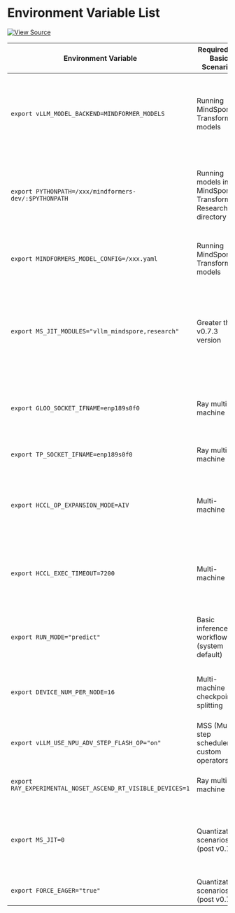 # Environment Variable List

[![View Source](https://mindspore-website.obs.cn-north-4.myhuaweicloud.com/website-images/master/resource/_static/logo_source_en.svg)](https://gitee.com/mindspore/docs/blob/master/docs/vllm_mindspore/docs/source_en/user_guide/environment_variables/environment_variables.md)

| Environment Variable | Required for Basic Scenarios | Function |
|----------------------|-----------------------------|----------|
| `export vLLM_MODEL_BACKEND=MINDFORMER_MODELS` | Running MindSpore Transformers models | Distinguishes between MindSpore Transformers and vLLM MindSpore native models (default: native models) |
| `export PYTHONPATH=/xxx/mindformers-dev/:$PYTHONPATH` | Running models in MindSpore Transformers  Research directory | MindSpore Transformers must be installed from source, as research directory code is not packaged into whl files |
| `export MINDFORMERS_MODEL_CONFIG=/xxx.yaml` | Running MindSpore Transformers models | Configuration file for MindSpore Transformers models |
| `export MS_JIT_MODULES="vllm_mindspore,research"` | Greater than v0.7.3 version | Specifies modules require JIT static compilation in static graph mode; corresponds to top-level module names in imports |
| `export GLOO_SOCKET_IFNAME=enp189s0f0` | Ray multi-machine | Used for inter-server communication in Ray multi-machine scenarios |
| `export TP_SOCKET_IFNAME=enp189s0f0` | Ray multi-machine | Required for RPC in Ray multi-machine scenarios |
| `export HCCL_OP_EXPANSION_MODE=AIV` | Multi-machine | Multi-machine optimization configuring communication algorithm orchestration for acceleration |
| `export HCCL_EXEC_TIMEOUT=7200` | Multi-machine | Multi-machine optimization controlling device synchronization timeout (seconds, default: 1836) |
| `export RUN_MODE="predict"` | Basic inference workflow (system default) | Configures network execution mode (predict mode enables optimizations) |
| `export DEVICE_NUM_PER_NODE=16` | Multi-machine checkpoint splitting | Required for automatic weight splitting functionality (default: 8 NPUs/server) |
| `export vLLM_USE_NPU_ADV_STEP_FLASH_OP="on"` | MSS (Multi-step scheduler) custom operators | Toggle for custom operators in MSS functionality |
| `export RAY_EXPERIMENTAL_NOSET_ASCEND_RT_VISIBLE_DEVICES=1` | Ray multi-machine | Enables Ray dependency in vLLM MindSpore |
| `export MS_JIT=0` | Quantization scenarios (post v0.7.3) | 0: Disables JIT compilation, executing network scripts in dynamic graph (PyNative) mode |
| `export FORCE_EAGER="true"` | Quantization scenarios (post v0.7.3) |  |
